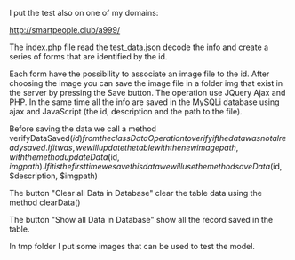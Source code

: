 I put the test also on one of my domains:

http://smartpeople.club/a999/

The index.php file read the test_data.json decode the info and create a series of forms
that are identified by the id.

Each form have the possibility to associate an image file to the id.
After choosing the image you can save the image file in a folder img that exist in the server by pressing the Save button.
The operation use JQuery Ajax and PHP.
In the same time all the info are saved in the MySQLi database using ajax and JavaScript (the id, description and the path to the file).

Before saving the data we call a method verifyDataSaved($id) from the class DataOperation to verify if the data was not already saved.
If it was, we will update the table with the new image path, with the method updateData($id, $imgpath).
If it is the first time we save this data we will use the method saveData($id, $description, $imgpath)

The button "Clear all Data in Database" clear the table data using the method clearData()

The button "Show all Data in Database" show all the record saved in the table.

In tmp folder I put some images that can be used to test the model.



